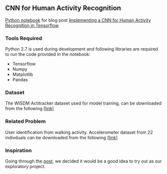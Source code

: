 ## CNN for Human Activity Recognition

<p>
<a href="https://github.com/aqibsaeed/Human-Activity-Recognition-using-CNN/blob/master/Activity%20Detection.ipynb">Python notebook</a> for blog post <a href="http://aqibsaeed.github.io/2016-11-04-human-activity-recognition-cnn/">Implementing a CNN for Human Activity Recognition in Tensorflow</a>.
</p>

### Tools Required

Python 2.7 is used during development and following libraries are required to run the code provided in the notebook:
* Tensorflow
* Numpy
* Matplotlib
* Pandas

### Dataset

The WISDM Actitracker dataset used for model training, can be downloaded from the following [[link]](http://www.cis.fordham.edu/wisdm/dataset.php)

### Related Problem

User identification from walking activity. Accelerometer dataset from 22 indivduals can be downloaded from the following [[link]](http://archive.ics.uci.edu/ml/datasets/User+Identification+From+Walking+Activity)

### Inspiration
Going through the [post](https://medium.com/@curiousily/human-activity-recognition-using-lstms-on-android-tensorflow-for-hackers-part-vi-492da5adef64), we decided it would be a good idea to try out as our exploratory project.
